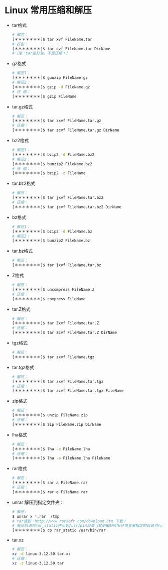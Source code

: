 # Linux 常用压缩和解压

- tar格式

  ```bash
  # 解包：
  [＊＊＊＊＊＊＊]$ tar xvf FileName.tar
  # 打包：
  [＊＊＊＊＊＊＊]$ tar cvf FileName.tar DirName
  #（注：tar是打包，不是压缩！）
  ```

- gz格式

  ```bash
  # 解压1：
  [＊＊＊＊＊＊＊]$ gunzip FileName.gz
  # 解压2：
  [＊＊＊＊＊＊＊]$ gzip -d FileName.gz
  # 压 缩：
  [＊＊＊＊＊＊＊]$ gzip FileName
  ```

- tar.gz格式

  ```bash
  # 解压：
  [＊＊＊＊＊＊＊]$ tar zxvf FileName.tar.gz
  # 压缩：
  [＊＊＊＊＊＊＊]$ tar zcvf FileName.tar.gz DirName
  ```

- bz2格式

  ```bash
  # 解压1：
  [＊＊＊＊＊＊＊]$ bzip2 -d FileName.bz2
  # 解压2：
  [＊＊＊＊＊＊＊]$ bunzip2 FileName.bz2
  # 压 缩： 
  [＊＊＊＊＊＊＊]$ bzip2 -z FileName
  ```

- tar.bz2格式

  ```bash
  # 解压：
  [＊＊＊＊＊＊＊]$ tar jxvf FileName.tar.bz2
  # 压缩：
  [＊＊＊＊＊＊＊]$ tar jcvf FileName.tar.bz2 DirName
  ```

- bz格式

  ```bash
  # 解压1：
  [＊＊＊＊＊＊＊]$ bzip2 -d FileName.bz
  # 解压2：
  [＊＊＊＊＊＊＊]$ bunzip2 FileName.bz
  ```

- tar.bz格式

  ```bash
  # 解压：
  [＊＊＊＊＊＊＊]$ tar jxvf FileName.tar.bz
  ```

- Z格式

  ```bash
  # 解压：
  [＊＊＊＊＊＊＊]$ uncompress FileName.Z
  # 压缩：
  [＊＊＊＊＊＊＊]$ compress FileName
  ```

- tar.Z格式

  ```bash
  # 解压：
  [＊＊＊＊＊＊＊]$ tar Zxvf FileName.tar.Z
  # 压缩：
  [＊＊＊＊＊＊＊]$ tar Zcvf FileName.tar.Z DirName
  ```

- tgz格式

  ```bash
  # 解压：
  [＊＊＊＊＊＊＊]$ tar zxvf FileName.tgz
  ```

- tar.tgz格式

  ```bash
  # 解压：
  [＊＊＊＊＊＊＊]$ tar zxvf FileName.tar.tgz
  # 压缩：
  [＊＊＊＊＊＊＊]$ tar zcvf FileName.tar.tgz FileName
  ```

- zip格式

  ```bash
  # 解压：
  [＊＊＊＊＊＊＊]$ unzip FileName.zip
  # 压缩：
  [＊＊＊＊＊＊＊]$ zip FileName.zip DirName
  ```

- lha格式

  ```bash
  # 解压：
  [＊＊＊＊＊＊＊]$ lha -e FileName.lha
  # 压缩：
  [＊＊＊＊＊＊＊]$ lha -a FileName.lha FileName
  ```

- rar格式

  ```bash
  # 解压：
  [＊＊＊＊＊＊＊]$ rar a FileName.rar
  # 压缩：
  [＊＊＊＊＊＊＊]$ rar e FileName.rar
  ```

- unrar 解压到指定文件夹：

  ```bash
  # 解压: 
  $ unrar x *.rar  /tmp
  # rar请到：http://www.rarsoft.com/download.htm 下载！
  # 解压后请将rar_static拷贝到/usr/bin目录（其他由$PATH环境变量指定的目录也行）：
  [＊＊＊＊＊＊＊]$ cp rar_static /usr/bin/rar
  ```

- tar.xz

  ```bash
  # 解压：
  xz -d linux-3.12.50.tar.xz
  # 压缩：
  xz -z linux-3.12.50.tar
  ```
